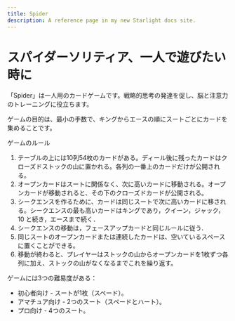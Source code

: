 ```yaml
---
title: Spider
description: A reference page in my new Starlight docs site.
---
```


# スパイダーソリティア、一人で遊びたい時に

「Spider」は一人用のカードゲームです。戦略的思考の発達を促し、脳と注意力のトレーニングに役立ちます。

ゲームの目的は、最小の手数で、キングからエースの順にスートごとにカードを集めることです。

ゲームのルール
1. テーブルの上には10列54枚のカードがある。ディール後に残ったカードはクローズドストックの山に置かれる。各列の一番上のカードだけが公開される。
2. オープンカードはスートに関係なく、次に高いカードに移動される。オープンカードが移動されると、その下のクローズドカードが公開される。
3. シークエンスを作るために、カードは同じスートで次に高いカードに移される。シークエンスの最も高いカードはキングであり，クイーン，ジャック，10 と続き，エースまで続く．
4. シークエンスの移動は，フェースアップカードと同じルールに従う．
5. 同じスートのオープンカードまたは連続したカードは、空いているスペースに置くことができる。
6. 移動が終わると、プレイヤーはストックの山からオープンカードを1枚ずつ各列に加え、ストックの山がなくなるまでこれを繰り返す。
 
ゲームには3つの難易度がある：

- 初心者向け - スートが1枚（スペード）。
- アマチュア向け - 2つのスート（スペードとハート）。
- プロ向け - 4つのスート。